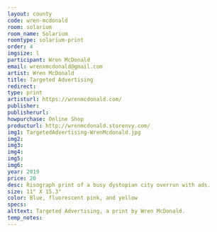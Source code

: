 ```yaml
---
layout: county 
code: wren-mcdonald
room: solarium
room_name: Solarium
roomtype: solarium-print
order: 4
imgsize: l
participant: Wren McDonald
email: wrenxmcdonald@gmail.com
artist: Wren McDonald
title: Targeted Advertising
redirect: 
type: print
artisturl: https://wrenmcdonald.com/
publisher: 
publisherurl: 
howpurchase: Online Shop
producturl: http://wrenmcdonald.storenvy.com/
img1: TargetedAdvertising-WrenMcdonald.jpg
img2: 
img3: 
img4: 
img5: 
img6: 
year: 2019
price: 20
desc: Risograph print of a busy dystopian city overrun with ads.
size: 11" X 15.3"
color: Blue, fluorescent pink, and yellow
specs: 
alttext: Targeted Advertising, a print by Wren McDonald.
temp_notes: 
---
```


